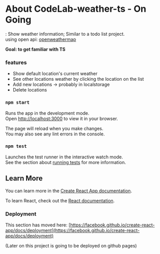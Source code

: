 # About CodeLab-weather-ts - On Going
: Show weather information; Similar to a todo list project.\
using open api: [openweathermap](https://openweathermap.org/api)

**Goal: to get familiar with TS**


### features
- Show default location's current weather
- See other locations weather by clicking the location on the list
- Add new locations -> probably in localstorage
- Delete locations



### `npm start`

Runs the app in the development mode.\
Open [http://localhost:3000](http://localhost:3000) to view it in your browser.

The page will reload when you make changes.\
You may also see any lint errors in the console.

### `npm test`

Launches the test runner in the interactive watch mode.\
See the section about [running tests](https://facebook.github.io/create-react-app/docs/running-tests) for more information.


## Learn More

You can learn more in the [Create React App documentation](https://facebook.github.io/create-react-app/docs/getting-started).

To learn React, check out the [React documentation](https://reactjs.org/).



### Deployment

This section has moved here: [https://facebook.github.io/create-react-app/docs/deployment](https://facebook.github.io/create-react-app/docs/deployment)

(Later on this project is going to be deployed on github pages)

